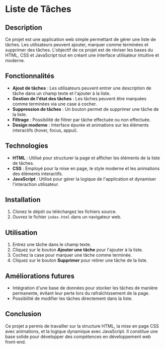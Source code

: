 # Liste de Tâches

## Description
Ce projet est une application web simple permettant de gérer une liste de tâches. Les utilisateurs peuvent ajouter, marquer comme terminées et supprimer des tâches. L'objectif de ce projet est de réviser les bases du HTML, CSS et JavaScript tout en créant une interface utilisateur intuitive et moderne.

## Fonctionnalités
- **Ajout de tâches** : Les utilisateurs peuvent entrer une description de tâche dans un champ texte et l'ajouter à la liste.
- **Gestion de l'état des tâches** : Les tâches peuvent être marquées comme terminées via une case à cocher.
- **Suppression de tâches** : Un bouton permet de supprimer une tâche de la liste.
- **Filtrage** : Possibilité de filtrer par tâche effectuée ou non effectuée.
- **Design moderne** : Interface épurée et animations sur les éléments interactifs (hover, focus, appui).

## Technologies
- **HTML** : Utilisé pour structurer la page et afficher les éléments de la liste de tâches.
- **CSS** : Employé pour la mise en page, le style moderne et les animations des éléments interactifs.
- **JavaScript** : Utilisé pour gérer la logique de l'application et dynamiser l'interaction utilisateur.

## Installation
1. Clonez le dépôt ou téléchargez les fichiers source.
2. Ouvrez le fichier `index.html` dans un navigateur web.

## Utilisation
1. Entrez une tâche dans le champ texte.
2. Cliquez sur le bouton **Ajouter une tâche** pour l'ajouter à la liste.
3. Cochez la case pour marquer une tâche comme terminée.
4. Cliquez sur le bouton **Supprimer** pour retirer une tâche de la liste.

## Améliorations futures
- Intégration d'une base de données pour stocker les tâches de manière permanente, évitant leur perte lors du rafraîchissement de la page.
- Possibilité de modifier les tâches directement dans la liste.

## Conclusion
Ce projet a permis de travailler sur la structure HTML, la mise en page CSS avec animations, et la logique dynamique avec JavaScript. Il constitue une base solide pour développer des compétences en développement web front-end.
